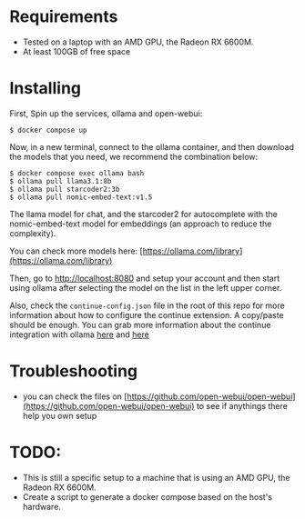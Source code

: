 # Requirements

* Tested on a laptop with an AMD GPU, the Radeon RX 6600M.
* At least 100GB of free space

# Installing

First, Spin up the services, ollama and open-webui:

```
$ docker compose up
```

Now, in a new terminal, connect to the ollama container, and then download the models that you need, we recommend the combination below:

```
$ docker compose exec ollama bash
$ ollama pull llama3.1:8b
$ ollama pull starcoder2:3b
$ ollama pull nomic-embed-text:v1.5
```

The llama model for chat, and the starcoder2 for autocomplete with the nomic-embed-text model for embeddings (an approach to reduce the complexity).

You can check more models here: [https://ollama.com/library](https://ollama.com/library)

Then, go to [http://localhost:8080](http://localhost:8080) and setup your account and then start using ollama after selecting the model on the list in the left upper corner.

Also, check the `continue-config.json` file in the root of this repo for more information about how to configure the continue extension.
A copy/paste should be enough.
You can grab more information about the continue integration with ollama [here](https://ollama.com/blog/continue-code-assistant) and [here](https://www.continue.dev/)

# Troubleshooting

* you can check the files on [https://github.com/open-webui/open-webui](https://github.com/open-webui/open-webui) to see if anythings there help you own setup

# TODO:

* This is still a specific setup to a machine that is using an AMD GPU, the Radeon RX 6600M.
* Create a script to generate a docker compose based on the host's hardware.

